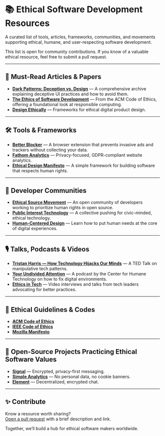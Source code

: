 # 📚 Ethical Software Development Resources

A curated list of tools, articles, frameworks, communities, and movements supporting ethical, humane, and user-respecting software development.

This list is open for community contributions. If you know of a valuable ethical resource, feel free to submit a pull request.

---

## 📖 Must-Read Articles & Papers

- **[Dark Patterns: Deception vs. Design](https://www.darkpatterns.org/)** — A comprehensive archive explaining deceptive UI practices and how to avoid them.
- **[The Ethics of Software Development](https://ethics.acm.org/)** — From the ACM Code of Ethics, offering a foundational look at responsible computing.
- **[Design Ethically](https://designethically.com/)** — Frameworks for ethical digital product design.

---

## 🛠️ Tools & Frameworks

- **[Better Blocker](https://better.fyi/)** — A browser extension that prevents invasive ads and trackers without collecting your data.
- **[Fathom Analytics](https://usefathom.com/)** — Privacy-focused, GDPR-compliant website analytics.
- **[Ethical Design Manifesto](https://2017.ind.ie/ethical-design/)** — A simple framework for building software that respects human rights.

---

## 💬 Developer Communities

- **[Ethical Source Movement](https://ethicalsource.dev/)** — An open community of developers working to prioritize human rights in open source.
- **[Public Interest Technology](https://pitcases.org/)** — A collective pushing for civic-minded, ethical technology.
- **[Human-Centered Design](https://www.interaction-design.org/literature/topics/human-centered-design)** — Learn how to put human needs at the core of digital experiences.

---

## 🎙️ Talks, Podcasts & Videos

- **[Tristan Harris — How Technology Hijacks Our Minds](https://www.ted.com/talks/tristan_harris_how_a_handful_of_tech_companies_control_billions_of_minds_every_day)** — A TED Talk on manipulative tech patterns.
- **[Your Undivided Attention](https://www.humanetech.com/podcast)** — A podcast by the Center for Humane Technology on how to fix digital environments.
- **[Ethics in Tech](https://ethicsintech.com/)** — Video interviews and talks from tech leaders advocating for better practices.

---

## 📝 Ethical Guidelines & Codes

- **[ACM Code of Ethics](https://www.acm.org/code-of-ethics)**
- **[IEEE Code of Ethics](https://www.ieee.org/about/corporate/governance/p7-8.html)**
- **[Mozilla Manifesto](https://foundation.mozilla.org/en/what-we-fund/mozilla-manifesto/)**

---

## 🌱 Open-Source Projects Practicing Ethical Software Values

- **[Signal](https://signal.org/)** — Encrypted, privacy-first messaging.
- **[Simple Analytics](https://simpleanalytics.com/)** — No personal data, no cookie banners.
- **[Element](https://element.io/)** — Decentralized, encrypted chat.

---

## ✨ Contribute

Know a resource worth sharing?  
[Open a pull request](https://github.com/gaurav-jain000/Ethical-Software-Constitution/pulls) with a brief description and link.  

Together, we’ll build a hub for ethical software makers worldwide.

